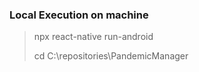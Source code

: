 ### Local Execution on machine
> npx react-native run-android
> 
> cd C:\\repositories\PandemicManager
